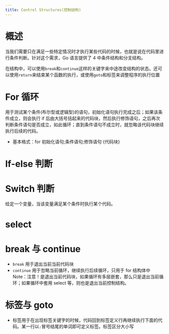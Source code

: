 ```yaml
---
title: Control Structures(控制结构)
---
```


# 概述

当我们需要只在满足一些特定情况时才执行某些代码的时候，也就是说在代码里进行条件判断。针对这个需求，Go 语言提供了 4 中条件结构和分支结构。

在结构中，可以使用`break`和`continue`这样的关键字来中途改变结构的状态。还可以使用`return`来结束某个函数的执行，或使用`goto`和标签来调整程序的执行位置

# For 循环

用于测试某个条件(布尔型或逻辑型)的语句，初始化语句执行完成之后；如果该条件成立，则会执行 if 后由大括号括起来的代码块，然后执行修饰语句，之后再次判断条件语句是否成立，如此循环；直到条件语句不成立时，就忽略该代码块继续执行后续的代码。

- 基本格式：for 初始化语句;条件语句;修饰语句 {代码块}

# If-else 判断

# Switch 判断

给定一个变量，当该变量满足某个条件时执行某个代码。

# select

# break 与 continue

- `break` 用于退出当前当前代码块
- `continue` 用于忽略当前循环，继续执行后续循环，只用于 for 结构体中 Note：注意！是退出当前代码块，如果循环有多层嵌套，那么只是退出当前循环；如果循环中套用 select 等，则也是退出当前控制结构。

# 标签与 goto

- 标签用于在出现标签关键字的时候，代码回到标签定义行再继续执行下面的代码。某一行以`:`冒号结尾的单词即可定义标签。标签区分大小写
